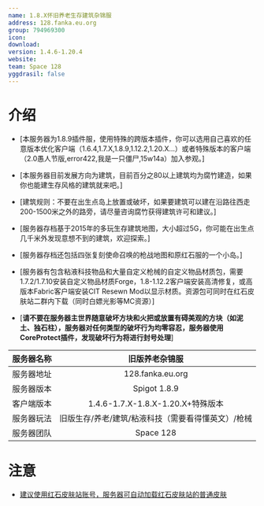 ```yaml
---
name: 1.8.X怀旧养老生存建筑杂锦服
address: 128.fanka.eu.org
group: 794969300
icon: 
download: 
version: 1.4.6-1.20.4
website: 
team: Space 128
yggdrasil: false
---
```


# 介绍
- [本服务器为1.8.9插件服，使用特殊的跨版本插件，你可以选用自己喜欢的任意版本优化客户端（1.6.4,1.7.X,1.8.9,1.12.2,1.20.X...）或者特殊版本的客户端（2.0愚人节版,error422,我是一只僵尸,15w14a）加入参观。]
- [本服务器目前发展方向为建筑，目前百分之80以上建筑均为腐竹建造，如果你也能建生存风格的建筑就来吧。]
- [建筑规则：不要在出生点岛上放置或破坏，如果要建筑可以建在沿路往西走200-1500米之外的路旁，请尽量咨询腐竹获得建筑许可和建议。]
- [服务器存档基于2015年的多玩生存建筑地图，大小超过5G，你可能在出生点几千米外发现意想不到的建筑，欢迎探索。]
- [服务器存档还包括四张复刻使命召唤的枪战地图和原红石服的一个小岛。]
- [服务器有包含粘液科技物品和大量自定义枪械的自定义物品材质包，需要1.7.2/1.7.10安装自定义物品材质Forge，1.8-1.12.2客户端安装高清修复，或高版本Fabric客户端安装CIT Resewn Mod以显示材质。资源包可同时在红石皮肤站二群内下载（同时白嫖光影等MC资源）]

- [**请不要在服务器主世界随意破坏方块和火把或放置有碍美观的方块（如泥土、独石柱），服务器对任何类型的破坏行为均零容忍，服务器使用CoreProtect插件，发现破坏行为将进行封号处理**]

| 服务器名称 | 旧版养老杂锦服 |
| :---: | :---: |
| 服务器地址 | 128.fanka.eu.org |
| 服务器版本 | Spigot 1.8.9 |
| 客户端版本 | 1.4.6-1.7.X-1.8.X-1.20.X+特殊版本 |
| 服务器玩法 | 旧版生存/养老/建筑/粘液科技（需要看得懂英文）/枪械 | 
| 服务器团队 | Space 128 |

# 注意

- [建议使用红石皮肤站账号，服务器可自动加载红石皮肤站的普通皮肤](https://mcskin.cn/)